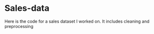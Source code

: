 # Sales-data
Here is the code for a sales dataset I worked on. It includes cleaning and preprocessing

